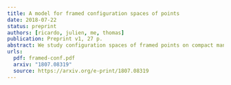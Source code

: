 ```yaml
---
title: A model for framed configuration spaces of points
date: 2018-07-22
status: preprint
authors: [ricardo, julien, me, thomas]
publication: Preprint v1, 27 p.
abstract: We study configuration spaces of framed points on compact manifolds. Such configuration spaces admit natural actions of the framed little discs operads, that play an important role in the study of embedding spaces of manifolds and in factorization homology. We construct real combinatorial models for these operadic modules, for compact smooth manifolds without boundary.
urls:
  pdf: framed-conf.pdf
  arxiv: "1807.08319"
  source: https://arxiv.org/e-print/1807.08319
---
```

